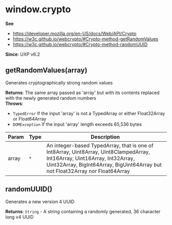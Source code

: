 
<a name="crypto" id="crypto"></a>

# window.crypto
**See**

- https://developer.mozilla.org/en-US/docs/Web/API/Crypto
- https://w3c.github.io/webcrypto/#Crypto-method-getRandomValues
- https://w3c.github.io/webcrypto/#Crypto-method-randomUUID

**Since**: UXP v6.2  


<a name="crypto-getrandomvalues" id="crypto-getrandomvalues"></a>

## getRandomValues(array)
Generates cryptographically strong random values

**Returns**: The same array passed as 'array' but with its contents replaced with the newly generated random numbers  
**Throws**:

- `TypedError` If the input 'array' is not a TypedArray or either Float32Array or Float64Array
- `DOMException` If the input 'array' length exceeds 65,536 bytes


| Param | Type | Description |
| --- | --- | --- |
| array | `*` | An integer-based TypedArray, that is one of Int8Array, Uint8Array, Uint8ClampedArray, Int16Array, Uint16Array, Int32Array, Uint32Array, BigInt64Array, BigUint64Array but not Float32Array nor Float64Array |



<a name="crypto-randomuuid" id="crypto-randomuuid"></a>

## randomUUID()
Generates a new version 4 UUID

**Returns**: `String` - A string containing a randomly generated, 36 character long v4 UUID  

  